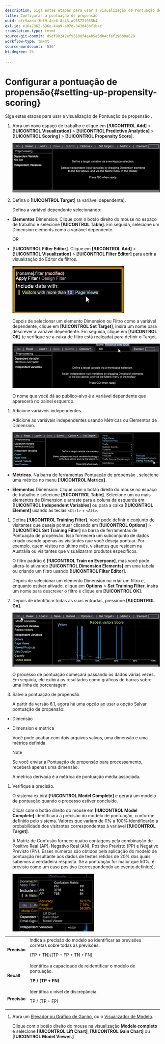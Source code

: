 ```yaml
---
description: Siga estas etapas para usar a visualização de Pontuação de propensão .
title: Configurar a pontuação de propensão
uuid: afc9aada-3bf9-4ce6-8c43-a955771065b4
exl-id: e16a7062-636e-44a9-a07d-343d48bf1b4c
translation-type: tm+mt
source-git-commit: d9df90242ef96188f4e4b5e6d04cfef196b0a628
workflow-type: tm+mt
source-wordcount: '536'
ht-degree: 2%

---
```


# Configurar a pontuação de propensão{#setting-up-propensity-scoring}

Siga estas etapas para usar a visualização de Pontuação de propensão .

1. Abra um novo espaço de trabalho e clique em **[!UICONTROL Add]** > **[!UICONTROL Visualization]** > **[!UICONTROL Predictive Analytics]** > **[!UICONTROL Scoring]** > **[!UICONTROL Propensity Score]**.

   ![](assets/propensity_visualization.png)

1. Defina o **[!UICONTROL Target]** (a variável dependente).

   Defina a variável dependente selecionando:

* **Elementos** Dimension: Clique com o botão direito do mouse no espaço de trabalho e selecione  **[!UICONTROL Table]**. Em seguida, selecione um Dimension elements como a variável dependente.

   OR

* **[!UICONTROL Filter Editor]**. Clique em **[!UICONTROL Add]** > **[!UICONTROL Visualization]** > **[!UICONTROL Filter Editor]** para abrir a visualização do Editor de filtros.

   ![](assets/propensity_visualization_filter_editor.png)

   Depois de selecionar um elemento Dimension ou Filtro como a variável dependente, clique em **[!UICONTROL Set Target]**, insira um nome para descrever a variável dependente. Em seguida, clique em **[!UICONTROL OK]** (e verifique se a caixa de filtro está realçada) para definir o Target.

   ![](assets/propensity_visualization_setTarget.png)

   O nome que você dá ao público-alvo é a variável dependente que aparecerá no painel esquerdo.
1. Adicione variáveis independentes.

   Adicione as variáveis independentes usando Métricas ou Elementos de Dimension.

   ![](assets/propensity_visualization_metrics.png)

* **Métricas**. Na barra de ferramentas Pontuação de propensão , selecione uma métrica no menu **[!UICONTROL Metrics]** .

* **Elementos** Dimension: Clique com o botão direito do mouse no espaço de trabalho e selecione  **[!UICONTROL Table]**. Selecione um ou mais elementos de Dimension e arraste para a coluna da esquerda em **[!UICONTROL Independent Variables]** ou para a caixa **[!UICONTROL Element]** usando as teclas `<Ctrl>` + `<Alt>`.

1. Defina **[!UICONTROL Training Filter]**. Você pode definir o conjunto de visitantes que deseja pontuar clicando em **[!UICONTROL Options]** > **[!UICONTROL Set Training Filter]** na barra de ferramentas de Pontuação de propensão. Isso fornecerá um subconjunto de dados criado usando apenas os visitantes que você deseja pontuar. Por exemplo, quem visitou no último mês, visitantes que residem na Austrália ou visitantes que visualizaram produtos específicos.

   O filtro padrão é **[!UICONTROL Train on Everyone]**, mas você pode alterá-lo ativando **[!UICONTROL Dimension Elements]** em uma tabela ou criando um filtro usando **[!UICONTROL Filter Editor]**.

   Depois de selecionar um elemento Dimension ou criar um filtro e, enquanto estiver ativado, clique em **Options** > **Set Training Filter**, insira um nome para descrever o filtro e clique em **[!UICONTROL OK]**.
1. Depois de identificar todas as suas entradas, pressione **[!UICONTROL Go]**.

   ![](assets/propensity_visualization_GO.png)

   O processo de pontuação começará passando os dados várias vezes. Em seguida, ele exibirá os resultados como gráficos de barras sobre uma linha de porcentagem.
1. Salve a pontuação de propensão.

   A partir da versão 6.1, agora há uma opção ao usar a opção Salvar pontuação de propensão:

* Dimensão
* Dimension e métrica

   Você pode acabar com dois arquivos salvos, uma dimensão e uma métrica definida.

   >[!NOTE]
   >
   >Se você enviar a Pontuação de propensão para processamento, receberá apenas uma dimensão.

   A métrica derivada é a métrica de pontuação média associada.
1. Verifique a precisão.

   O sistema exibirá **[!UICONTROL Model Complete]** e gerará um modelo de pontuação quando o processo estiver concluído.

   Clicar com o botão direito do mouse em **[!UICONTROL Model Complete]** identificará a precisão do modelo de pontuação, conforme definido pelo sistema. Valores que variam de 0% a 100% identificarão a probabilidade dos visitantes correspondentes à variável **[!UICONTROL Target]**.

   A Matriz de Confusão fornece quatro contagens pela combinação de Positivo Real (AP), Negativo Real (AN), Positivo Previsto (PP) e Negativo Previsto (PN). Esses números são obtidos pela aplicação do modelo de pontuação resultante aos dados de testes retidos de 20% dos quais sabemos a verdadeira resposta. Se a pontuação for maior que 50%, é previsto como um caso positivo (correspondendo ao evento definido).

   ![](assets/propensity_lift_gain_1.png)

<table id="table_154BDD6D294C4ED1B8C15EC33B74B199"> 
 <tbody> 
  <tr> 
   <td colname="col1"><b> Precisão</b> </td> 
   <td colname="col2"> Indica a precisão do modelo ao identificar as previsões corretas sobre todas as previsões. <p>(TP + TN)/(TP + FP + TN + FN) </p> </td> 
  </tr> 
  <tr> 
   <td colname="col1"><b> Recall</b> </td> 
   <td colname="col2"> Identifica a capacidade de reidentificar o modelo de pontuação. <p><b>TP / (TP + FN)</b> </p> </td> 
  </tr> 
  <tr> 
   <td colname="col1"><b> Precisão</b> </td> 
   <td colname="col2">Identifica o nível de discrepância. <p>TP / (TP + FP) </p> </td> 
  </tr> 
 </tbody> 
</table>

1. Abra um [Elevador ou Gráfico de Ganho](../../../../home/c-get-started/c-analysis-vis/c-visitor-propensity/c-propensity-gain-lift-chart.md#concept-0d049f6baf534f7fb97f271843ba6c4a), ou o [Visualizador de Modelo](../../../../home/c-get-started/c-analysis-vis/c-visitor-propensity/c-propensity-model-viewer.md#concept-9f2593a8218140b7bd132a4c74e159f9).

   Clique com o botão direito do mouse na visualização **Modelo completo** e selecione **[!UICONTROL Lift Chart]**, **[!UICONTROL Gain Chart]** ou **[!UICONTROL Model Viewer.]**
